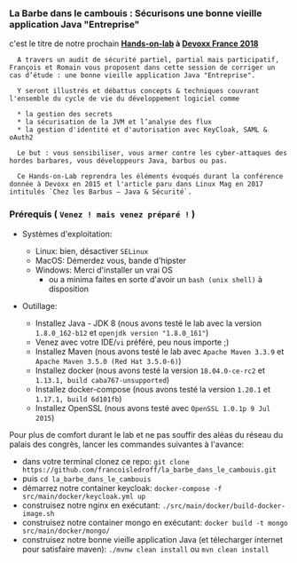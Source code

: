 ### La Barbe dans le cambouis : Sécurisons une bonne vieille application Java "Entreprise"

c'est le titre de notre prochain **[Hands-on-lab](https://cfp.devoxx.fr/2018/talk/ZFX-8309/La_Barbe_dans_le_cambouis_:_Securisons_une_bonne_vieille_application_Java_%22Entreprise%22) à [Devoxx France 2018](https://devoxx.fr/)**

      A travers un audit de sécurité partiel, partial mais participatif, François et Romain vous proposent dans cette session de corriger un cas d’étude : une bonne vieille application Java "Entreprise".

      Y seront illustrés et débattus concepts & techniques couvrant l'ensemble du cycle de vie du développement logiciel comme

      * la gestion des secrets
      * la sécurisation de la JVM et l’analyse des flux
      * la gestion d'identité et d'autorisation avec KeyCloak, SAML & oAuth2

      Le but : vous sensibiliser, vous armer contre les cyber-attaques des hordes barbares, vous développeurs Java, barbus ou pas.

      Ce Hands-on-Lab reprendra les éléments évoqués durant la conférence donnée à Devoxx en 2015 et l'article paru dans Linux Mag en 2017 intitulés `Chez les Barbus – Java & Sécurité`.



###  Prérequis ( `Venez ! mais venez préparé !` )

* Systèmes d'exploitation:
  * Linux: bien, désactiver `SELinux`
  * MacOS: Démerdez vous, bande d'hipster
  * Windows: Merci d'installer un vrai OS
    * ou a minima faites en sorte d'avoir un `bash (unix shell)` à disposition

* Outillage:
  * Installez Java - JDK 8 (nous avons testé le lab avec la version `1.8.0_162-b12` et `openjdk version "1.8.0_161"`)
  * Venez avec votre IDE/`vi` préféré, peu nous importe ;)
  * Installez Maven (nous avons testé le lab avec `Apache Maven 3.3.9` et `Apache Maven 3.5.0 (Red Hat 3.5.0-6)`)
  * Installez docker (nous avons testé la version `18.04.0-ce-rc2` et `1.13.1, build caba767-unsupported`)
  * Installez docker-compose (nous avons testé la version `1.20.1` et `1.17.1, build 6d101fb`)
  * Installez OpenSSL (nous avons testé avec `OpenSSL 1.0.1p 9 Jul 2015`)


Pour plus de comfort durant le lab et ne pas souffir des aléas du réseau du palais des congrès, lancer les commandes suivantes à l'avance:

  * dans votre terminal clonez ce repo: `git clone https://github.com/francoisledroff/la_barbe_dans_le_cambouis.git`
  * puis `cd la_barbe_dans_le_cambouis`
  * démarrez notre container keycloak: `docker-compose -f src/main/docker/keycloak.yml up`
  * construisez notre nginx en exécutant: `./src/main/docker/build-docker-image.sh`
  * construisez notre container mongo en exécutant: `docker build -t mongo src/main/docker/mongo/`
  * construisez notre bonne vieille application Java (et télecharger internet pour satisfaire maven): `./mvnw clean install` ou `mvn clean install`

